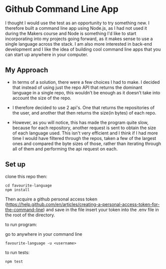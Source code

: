 

# Github Command Line App #

I thought I would use the test as an opportunity to try something new. I therefore built a command line app using Node.js, as I had not used it during the Makers course and Node is something I'd like to start incorporating into my projects going forward, as it makes sense to use a single language across the stack. I am also more interested in back-end development and I like the idea of building cool command line apps that you can start up anywhere in your computer.


## My Approach ##

* In terms of a solution, there were a few choices I had to make. I decided that instead of using just the repo API that returns the dominant language in a single repo, this wouldn’t be enough as it doesn’t take into account the size of the repo.

* I therefore decided to use 2 api's. One that returns the repositories of the user, and another that then returns the size(in bytes) of each repo.

* However, as you will notice, this has made the program quite slow, because for each repository, another request is sent to obtain the size of each language used. This isn't very efficient and I think if I had more time I would have filtered through the repos, taken a few of the largest ones and compared the byte sizes of those, rather than iterating through all of them and performing the api request on each.  


## Set up ##

clone this repo
then:
```
cd favourite-language
npm install
```

Then acquire a github personal access token (https://help.github.com/en/articles/creating-a-personal-access-token-for-the-command-line) and save in the  file insert your token into the .env file in the root of the directory.

to run program:

go to anywhere in your command line
```
favourite-language -u <username>
```

to run tests:

```
npm test
```
